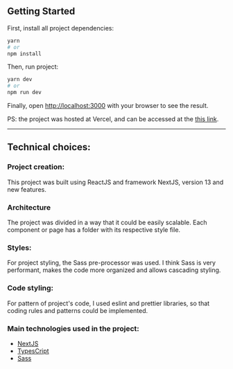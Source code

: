 ## Getting Started

First, install all project dependencies:
```bash
yarn
# or
npm install
```

Then, run project:

```bash
yarn dev
# or
npm run dev
```

Finally, open [http://localhost:3000](http://localhost:3000) with your browser to see the result.

PS: the project was hosted at Vercel, and can be accessed at the [this link](https://code-challenge-lucas-machado-git-main-lucasfmachado.vercel.app).

<hr />

## Technical choices:

### **Project creation:**
  
 This project was built using ReactJS and framework NextJS, version 13 and new features.


### **Architecture**

 The project was divided in a way that it could be easily scalable.
 Each component or page has a folder with its respective style file.


### **Styles:**

 For project styling, the Sass pre-processor was used.
 I think Sass is very performant, makes the code more organized and allows cascading styling.


### **Code styling:**

  For pattern of project's code, I used eslint and prettier libraries, so that coding rules and patterns could be implemented.


### **Main technologies used in the project:**

* [NextJS](https://nextjs.org)
* [TypesCript](https://www.typescriptlang.org)
* [Sass](https://sass-lang.com)
